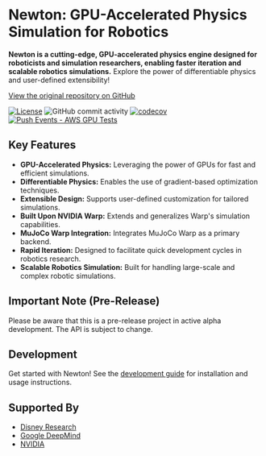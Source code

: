 # Newton: GPU-Accelerated Physics Simulation for Robotics

**Newton is a cutting-edge, GPU-accelerated physics engine designed for roboticists and simulation researchers, enabling faster iteration and scalable robotics simulations.** Explore the power of differentiable physics and user-defined extensibility!

[View the original repository on GitHub](https://github.com/newton-physics/newton)

[![License](https://img.shields.io/badge/License-Apache_2.0-blue.svg)](https://opensource.org/licenses/Apache-2.0)
![GitHub commit activity](https://img.shields.io/github/commit-activity/m/newton-physics/newton/main)
[![codecov](https://codecov.io/gh/newton-physics/newton/graph/badge.svg?token=V6ZXNPAWVG)](https://codecov.io/gh/newton-physics/newton)
[![Push Events - AWS GPU Tests](https://github.com/newton-physics/newton/actions/workflows/push_aws_gpu_tests.yml/badge.svg)](https://github.com/newton-physics/newton/actions/workflows/push_aws_gpu_tests.yml)

## Key Features

*   **GPU-Accelerated Physics:** Leveraging the power of GPUs for fast and efficient simulations.
*   **Differentiable Physics:** Enables the use of gradient-based optimization techniques.
*   **Extensible Design:** Supports user-defined customization for tailored simulations.
*   **Built Upon NVIDIA Warp:** Extends and generalizes Warp's simulation capabilities.
*   **MuJoCo Warp Integration:** Integrates MuJoCo Warp as a primary backend.
*   **Rapid Iteration:** Designed to facilitate quick development cycles in robotics research.
*   **Scalable Robotics Simulation:** Built for handling large-scale and complex robotic simulations.

## Important Note (Pre-Release)

Please be aware that this is a pre-release project in active alpha development. The API is subject to change.

## Development

Get started with Newton! See the [development guide](https://newton-physics.github.io/newton/development-guide.html) for installation and usage instructions.

## Supported By

*   [Disney Research](https://www.disneyresearch.com/)
*   [Google DeepMind](https://deepmind.google/)
*   [NVIDIA](https://www.nvidia.com/)